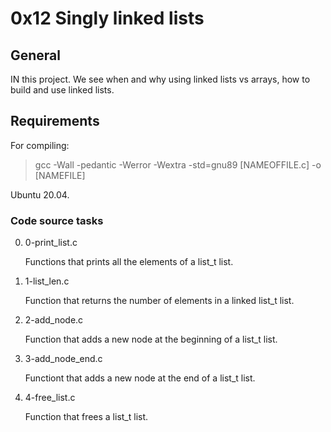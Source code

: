 # 0x12 Singly linked lists

## General

IN this project. We see when and why using linked lists vs arrays, how to build and use linked lists.

## Requirements

For compiling:

> gcc -Wall -pedantic -Werror -Wextra -std=gnu89 [NAMEOFFILE.c] -o [NAMEFILE]

Ubuntu 20.04.

### Code source tasks

0. 0-print_list.c

    Functions that prints all the elements of a list_t list.

1. 1-list_len.c

    Function that returns the number of elements in a linked list_t list.

2. 2-add_node.c

    Function that adds a new node at the beginning of a list_t list.

3. 3-add_node_end.c

    Functiont that adds a new node at the end of a list_t list.

4. 4-free_list.c

    Function that frees a list_t list.
